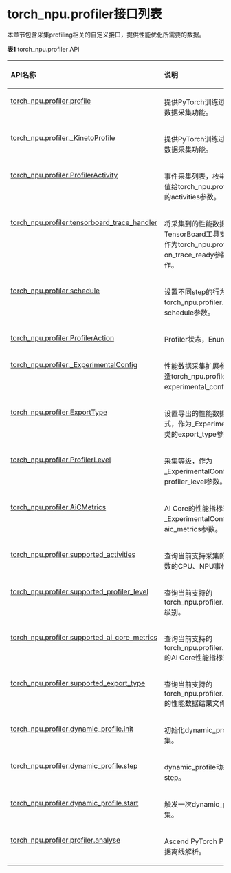 # torch_npu.profiler接口列表

本章节包含采集profiling相关的自定义接口，提供性能优化所需要的数据。

**表1** torch_npu.profiler API

<a name="table135421629408"></a>
<table><thead align="left"><tr id="row155421329703"><th class="cellrowborder" valign="top" width="40.69%" id="mcps1.2.3.1.1"><p id="p05427299018"><a name="p05427299018"></a><a name="p05427299018"></a>API名称</p>
</th>
<th class="cellrowborder" valign="top" width="59.309999999999995%" id="mcps1.2.3.1.2"><p id="p1154313291017"><a name="p1154313291017"></a><a name="p1154313291017"></a>说明</p>
</th>
</tr>
</thead>
<tbody><tr id="row254315291604"><td class="cellrowborder" valign="top" width="40.69%" headers="mcps1.2.3.1.1 "><p id="p125435291302"><a name="p125435291302"></a><a name="p125435291302"></a><a href="torch_npu-profiler-profile.md">torch_npu.profiler.profile</a></p>
</td>
<td class="cellrowborder" valign="top" width="59.309999999999995%" headers="mcps1.2.3.1.2 "><p id="p138642502919"><a name="p138642502919"></a><a name="p138642502919"></a>提供PyTorch训练过程中的性能数据采集功能。</p>
</td>
</tr>
<tr id="row43841933144413"><td class="cellrowborder" valign="top" width="40.69%" headers="mcps1.2.3.1.1 "><p id="p18384193364414"><a name="p18384193364414"></a><a name="p18384193364414"></a><a href="torch_npu-profiler-_KinetoProfile.md">torch_npu.profiler._KinetoProfile</a></p>
</td>
<td class="cellrowborder" valign="top" width="59.309999999999995%" headers="mcps1.2.3.1.2 "><p id="p133841633194420"><a name="p133841633194420"></a><a name="p133841633194420"></a>提供PyTorch训练过程中的性能数据采集功能。</p>
</td>
</tr>
<tr id="row4543529804"><td class="cellrowborder" valign="top" width="40.69%" headers="mcps1.2.3.1.1 "><p id="p554302918019"><a name="p554302918019"></a><a name="p554302918019"></a><a href="torch_npu-profiler-ProfilerActivity.md">torch_npu.profiler.ProfilerActivity</a></p>
</td>
<td class="cellrowborder" valign="top" width="59.309999999999995%" headers="mcps1.2.3.1.2 "><p id="p554302915014"><a name="p554302915014"></a><a name="p554302915014"></a>事件采集列表，枚举类。用于赋值给torch_npu.profiler.profile的activities参数。</p>
</td>
</tr>
<tr id="row176551336013"><td class="cellrowborder" valign="top" width="40.69%" headers="mcps1.2.3.1.1 "><p id="p186553333018"><a name="p186553333018"></a><a name="p186553333018"></a><a href="torch_npu-profiler-tensorboard_trace_handler.md">torch_npu.profiler.tensorboard_trace_handler</a></p>
</td>
<td class="cellrowborder" valign="top" width="59.309999999999995%" headers="mcps1.2.3.1.2 "><p id="p1565516332011"><a name="p1565516332011"></a><a name="p1565516332011"></a>将采集到的性能数据导出为TensorBoard工具支持的格式。作为torch_npu.profiler.profile on_trace_ready参数的执行操作。</p>
</td>
</tr>
<tr id="row265515339017"><td class="cellrowborder" valign="top" width="40.69%" headers="mcps1.2.3.1.1 "><p id="p36557332019"><a name="p36557332019"></a><a name="p36557332019"></a><a href="torch_npu-profiler-schedule.md">torch_npu.profiler.schedule</a></p>
</td>
<td class="cellrowborder" valign="top" width="59.309999999999995%" headers="mcps1.2.3.1.2 "><p id="p365512331600"><a name="p365512331600"></a><a name="p365512331600"></a>设置不同step的行为。用于构造torch_npu.profiler.profile的schedule参数。</p>
</td>
</tr>
<tr id="row1655233801"><td class="cellrowborder" valign="top" width="40.69%" headers="mcps1.2.3.1.1 "><p id="p17655193313011"><a name="p17655193313011"></a><a name="p17655193313011"></a><a href="torch_npu-profiler-ProfilerAction.md">torch_npu.profiler.ProfilerAction</a></p>
</td>
<td class="cellrowborder" valign="top" width="59.309999999999995%" headers="mcps1.2.3.1.2 "><p id="p12987192292514"><a name="p12987192292514"></a><a name="p12987192292514"></a>Profiler状态，Enum类型。</p>
</td>
</tr>
<tr id="row1656193313017"><td class="cellrowborder" valign="top" width="40.69%" headers="mcps1.2.3.1.1 "><p id="p1865615334014"><a name="p1865615334014"></a><a name="p1865615334014"></a><a href="torch_npu-profiler-_ExperimentalConfig.md">torch_npu.profiler._ExperimentalConfig</a></p>
</td>
<td class="cellrowborder" valign="top" width="59.309999999999995%" headers="mcps1.2.3.1.2 "><p id="p365613331404"><a name="p365613331404"></a><a name="p365613331404"></a>性能数据采集扩展参数。用于构造torch_npu.profiler.profile的experimental_config参数。</p>
</td>
</tr>
<tr id="row49606141276"><td class="cellrowborder" valign="top" width="40.69%" headers="mcps1.2.3.1.1 "><p id="p179611614777"><a name="p179611614777"></a><a name="p179611614777"></a><a href="torch_npu-profiler-ExportType.md">torch_npu.profiler.ExportType</a></p>
</td>
<td class="cellrowborder" valign="top" width="59.309999999999995%" headers="mcps1.2.3.1.2 "><p id="p119611814176"><a name="p119611814176"></a><a name="p119611814176"></a>设置导出的性能数据结果文件格式，作为_ExperimentalConfig类的export_type参数。</p>
</td>
</tr>
<tr id="row17322317713"><td class="cellrowborder" valign="top" width="40.69%" headers="mcps1.2.3.1.1 "><p id="p9662554587"><a name="p9662554587"></a><a name="p9662554587"></a><a href="torch_npu-profiler-ProfilerLevel.md">torch_npu.profiler.ProfilerLevel</a></p>
</td>
<td class="cellrowborder" valign="top" width="59.309999999999995%" headers="mcps1.2.3.1.2 "><p id="p6662105410818"><a name="p6662105410818"></a><a name="p6662105410818"></a>采集等级，作为_ExperimentalConfig类的profiler_level参数。</p>
</td>
</tr>
<tr id="row528113287720"><td class="cellrowborder" valign="top" width="40.69%" headers="mcps1.2.3.1.1 "><p id="p1466285413814"><a name="p1466285413814"></a><a name="p1466285413814"></a><a href="torch_npu-profiler-AiCMetrics.md">torch_npu.profiler.AiCMetrics</a></p>
</td>
<td class="cellrowborder" valign="top" width="59.309999999999995%" headers="mcps1.2.3.1.2 "><p id="p26626542082"><a name="p26626542082"></a><a name="p26626542082"></a>AI Core的性能指标采集项，作为_ExperimentalConfig类的aic_metrics参数。</p>
</td>
</tr>
<tr id="row108437314618"><td class="cellrowborder" valign="top" width="40.69%" headers="mcps1.2.3.1.1 "><p id="p688716324611"><a name="p688716324611"></a><a name="p688716324611"></a><a href="torch_npu-profiler-supported_activities.md">torch_npu.profiler.supported_activities</a></p>
</td>
<td class="cellrowborder" valign="top" width="59.309999999999995%" headers="mcps1.2.3.1.2 "><p id="p118875328614"><a name="p118875328614"></a><a name="p118875328614"></a>查询当前支持采集的activities参数的CPU、NPU事件。</p>
</td>
</tr>
<tr id="row354311291203"><td class="cellrowborder" valign="top" width="40.69%" headers="mcps1.2.3.1.1 "><p id="p115438291306"><a name="p115438291306"></a><a name="p115438291306"></a><a href="torch_npu-profiler-supported_profiler_level.md">torch_npu.profiler.supported_profiler_level</a></p>
</td>
<td class="cellrowborder" valign="top" width="59.309999999999995%" headers="mcps1.2.3.1.2 "><p id="p45431291202"><a name="p45431291202"></a><a name="p45431291202"></a>查询当前支持的torch_npu.profiler.ProfilerLevel级别。</p>
</td>
</tr>
<tr id="row175430294013"><td class="cellrowborder" valign="top" width="40.69%" headers="mcps1.2.3.1.1 "><p id="p75431529404"><a name="p75431529404"></a><a name="p75431529404"></a><a href="torch_npu-profiler-supported_ai_core_metrics.md">torch_npu.profiler.supported_ai_core_metrics</a></p>
</td>
<td class="cellrowborder" valign="top" width="59.309999999999995%" headers="mcps1.2.3.1.2 "><p id="p1954312296015"><a name="p1954312296015"></a><a name="p1954312296015"></a>查询当前支持的torch_npu.profiler. AiCMetrics的AI Core性能指标采集项。</p>
</td>
</tr>
<tr id="row413512061712"><td class="cellrowborder" valign="top" width="40.69%" headers="mcps1.2.3.1.1 "><p id="p213600191710"><a name="p213600191710"></a><a name="p213600191710"></a><a href="torch_npu-profiler-supported_export_type.md">torch_npu.profiler.supported_export_type</a></p>
</td>
<td class="cellrowborder" valign="top" width="59.309999999999995%" headers="mcps1.2.3.1.2 "><p id="p1713613016176"><a name="p1713613016176"></a><a name="p1713613016176"></a>查询当前支持的torch_npu.profiler.ExportType的性能数据结果文件类型。</p>
</td>
</tr>
<tr id="row1323800164710"><td class="cellrowborder" valign="top" width="40.69%" headers="mcps1.2.3.1.1 "><p id="p152396016477"><a name="p152396016477"></a><a name="p152396016477"></a><a href="torch_npu-profiler-dynamic_profile-init.md">torch_npu.profiler.dynamic_profile.init</a></p>
</td>
<td class="cellrowborder" valign="top" width="59.309999999999995%" headers="mcps1.2.3.1.2 "><p id="p1132914219543"><a name="p1132914219543"></a><a name="p1132914219543"></a>初始化dynamic_profile动态采集。</p>
</td>
</tr>
<tr id="row1284413214717"><td class="cellrowborder" valign="top" width="40.69%" headers="mcps1.2.3.1.1 "><p id="p084515210473"><a name="p084515210473"></a><a name="p084515210473"></a><a href="torch_npu-profiler-dynamic_profile-step.md">torch_npu.profiler.dynamic_profile.step</a></p>
</td>
<td class="cellrowborder" valign="top" width="59.309999999999995%" headers="mcps1.2.3.1.2 "><p id="p165601129165418"><a name="p165601129165418"></a><a name="p165601129165418"></a>dynamic_profile动态采集划分step。</p>
</td>
</tr>
<tr id="row11554662471"><td class="cellrowborder" valign="top" width="40.69%" headers="mcps1.2.3.1.1 "><p id="p6554166114717"><a name="p6554166114717"></a><a name="p6554166114717"></a><a href="torch_npu-profiler-dynamic_profile-start.md">torch_npu.profiler.dynamic_profile.start</a></p>
</td>
<td class="cellrowborder" valign="top" width="59.309999999999995%" headers="mcps1.2.3.1.2 "><p id="p167431338135410"><a name="p167431338135410"></a><a name="p167431338135410"></a>触发一次dynamic_profile动态采集。</p>
</td>
</tr>
<tr id="row193641541191512"><td class="cellrowborder" valign="top" width="40.69%" headers="mcps1.2.3.1.1 "><p id="p1236434117157"><a name="p1236434117157"></a><a name="p1236434117157"></a><a href="torch_npu-profiler-profiler-analyse.md">torch_npu.profiler.profiler.analyse</a></p>
</td>
<td class="cellrowborder" valign="top" width="59.309999999999995%" headers="mcps1.2.3.1.2 "><p id="p73641041111511"><a name="p73641041111511"></a><a name="p73641041111511"></a>Ascend PyTorch Profiler性能数据离线解析。</p>
</td>
</tr>
</tbody>
</table>

